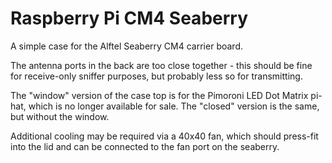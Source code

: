 # Raspberry Pi CM4 Seaberry

A simple case for the Alftel Seaberry CM4 carrier board.

The antenna ports in the back are too close together - this should be fine for receive-only sniffer purposes, but probably less so for transmitting.

The "window" version of the case top is for the Pimoroni LED Dot Matrix pi-hat, which is no longer available for sale.  The "closed" version is the same, but without the window.

Additional cooling may be required via a 40x40 fan, which should press-fit into the lid and can be connected to the fan port on the seaberry.
